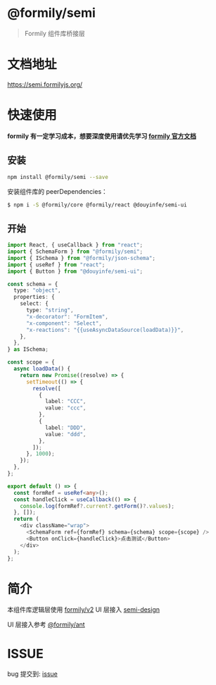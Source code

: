 # @formily/semi

> Formily 组件库桥接层

# 文档地址

https://semi.formilyjs.org/

# 快速使用

**formily 有一定学习成本，想要深度使用请优先学习 [formily 官方文档](https://v2.formilyjs.org/)**

## 安装

```bash
npm install @formily/semi --save
```

安装组件库的 peerDependencies：

```bash
$ npm i -S @formily/core @formily/react @douyinfe/semi-ui
```

## 开始

```typescript
import React, { useCallback } from "react";
import { SchemaForm } from "@formily/semi";
import { ISchema } from "@formily/json-schema";
import { useRef } from "react";
import { Button } from "@douyinfe/semi-ui";

const schema = {
  type: "object",
  properties: {
    select: {
      type: "string",
      "x-decorator": "FormItem",
      "x-component": "Select",
      "x-reactions": "{{useAsyncDataSource(loadData)}}",
    },
  },
} as ISchema;

const scope = {
  async loadData() {
    return new Promise((resolve) => {
      setTimeout(() => {
        resolve([
          {
            label: "CCC",
            value: "ccc",
          },
          {
            label: "DDD",
            value: "ddd",
          },
        ]);
      }, 1000);
    });
  },
};

export default () => {
  const formRef = useRef<any>();
  const handleClick = useCallback(() => {
    console.log(formRef?.current?.getForm()?.values);
  }, []);
  return (
    <div className="wrap">
      <SchemaForm ref={formRef} schema={schema} scope={scope} />
      <Button onClick={handleClick}>点击测试</Button>
    </div>
  );
};
```

# 简介

本组件库逻辑层使用 [formily/v2](https://v2.formilyjs.org/)
UI 层接入 [semi-design](https://semi.design/)

UI 层接入参考 [@formily/ant](https://github.com/alibaba/formily/tree/formily_next/packages/antd)

# ISSUE

bug 提交到: [issue](https://github.com/formilyjs/semi/issues)
